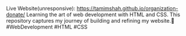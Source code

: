 Live Website(unresponsive): https://tamimshah.github.io/organization-donate/
Learning the art of web development with HTML and CSS. This repository captures my journey of building and refining my website.🚀 #WebDevelopment #HTML #CSS
